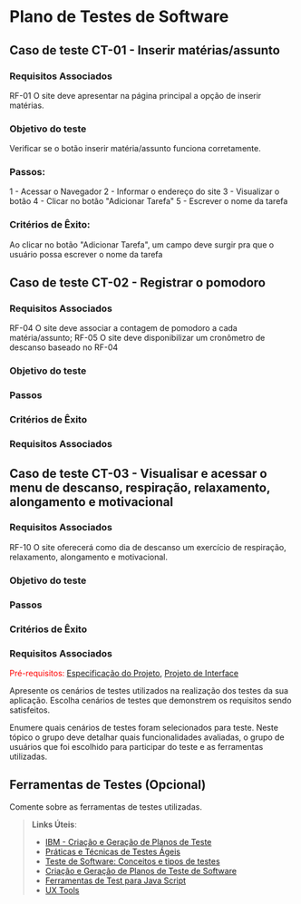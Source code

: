 # Plano de Testes de Software


## Caso de teste CT-01 - Inserir matérias/assunto

### Requisitos Associados
RF-01 O site deve apresentar na página principal a opção de inserir matérias.

### Objetivo do teste
Verificar se o botão inserir matéria/assunto funciona corretamente.

### Passos: 
1 - Acessar o Navegador
2 - Informar o endereço do site
3 - Visualizar o botão
4 - Clicar no botão "Adicionar Tarefa"
5 - Escrever o nome da tarefa

### Critérios de Êxito:
Ao clicar no botão "Adicionar Tarefa", um campo deve surgir pra que o usuário possa escrever o nome da tarefa

## Caso de teste CT-02 - Registrar o pomodoro

### Requisitos Associados
RF-04 O site deve associar a contagem de pomodoro a cada matéria/assunto;
RF-05 O site deve disponibilizar um cronômetro de descanso baseado no RF-04

### Objetivo do teste

### Passos

### Critérios de Êxito

### Requisitos Associados

## Caso de teste CT-03 - Visualisar e acessar o menu de descanso, respiração, relaxamento, alongamento e motivacional

### Requisitos Associados
RF-10 O site oferecerá como dia de descanso um exercício de respiração, relaxamento, alongamento e motivacional.

### Objetivo do teste

### Passos

### Critérios de Êxito

### Requisitos Associados


<span style="color:red">Pré-requisitos: <a href="2-Especificação do Projeto.md"> Especificação do Projeto</a></span>, <a href="3-Projeto de Interface.md"> Projeto de Interface</a>

Apresente os cenários de testes utilizados na realização dos testes da sua aplicação. Escolha cenários de testes que demonstrem os requisitos sendo satisfeitos.

Enumere quais cenários de testes foram selecionados para teste. Neste tópico o grupo deve detalhar quais funcionalidades avaliadas, o grupo de usuários que foi escolhido para participar do teste e as ferramentas utilizadas.
 
## Ferramentas de Testes (Opcional)

Comente sobre as ferramentas de testes utilizadas.
 
> **Links Úteis**:
> - [IBM - Criação e Geração de Planos de Teste](https://www.ibm.com/developerworks/br/local/rational/criacao_geracao_planos_testes_software/index.html)
> - [Práticas e Técnicas de Testes Ágeis](http://assiste.serpro.gov.br/serproagil/Apresenta/slides.pdf)
> -  [Teste de Software: Conceitos e tipos de testes](https://blog.onedaytesting.com.br/teste-de-software/)
> - [Criação e Geração de Planos de Teste de Software](https://www.ibm.com/developerworks/br/local/rational/criacao_geracao_planos_testes_software/index.html)
> - [Ferramentas de Test para Java Script](https://geekflare.com/javascript-unit-testing/)
> - [UX Tools](https://uxdesign.cc/ux-user-research-and-user-testing-tools-2d339d379dc7)
